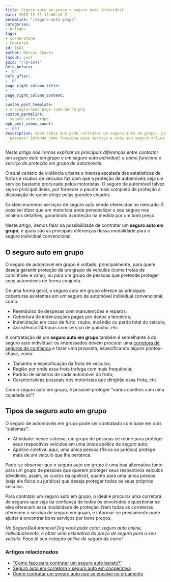 ```yaml
---
title: Seguro auto em grupo x seguro auto individual
date: 2015-12-21 12:00:16 Z
permalink: "/seguro-auto-grupo"
categories:
- Artigos
tags:
- cornerstone
- Featured
id: 1641
author: Marcos Chaves
layout: post
guid: "/?p=1641"
hefo_before:
- '0'
hefo_after:
- '0'
page_right_column_title:
- ''
page_right_column_content:
- ''
custom_post_template:
- u-single-home-page-look-GA-FB.php
custom_permalink:
- seguro-auto-grupo
wpb_post_views_count:
- '643'
description: Você sabia que pode contratar um seguro auto em grupo, junto com outras
  pessoas? Entenda como funciona esse serviço e cote seu seguro online!
---
```


_Neste artigo nós iremos explicar as principais diferenças entre contratar um seguro auto em grupo e um seguro auto individual, e como funciona o serviço de proteção em grupo de automóveis._

O atual cenário de violência urbana e intensa escalada das estatísticas de furtos e roubos de veículos faz com que a proteção de automóveis seja um serviço bastante procurado pelos motoristas. O seguro de automóvel talvez seja o principal deles, por fornecer o pacote mais completo de proteção à disposição de quem dirige pelas grandes cidades.

Existem inúmeros serviços de seguro auto sendo oferecidos no mercado. É possível dizer que um motorista pode personalizar o seu seguro nos mínimos detalhes, garantindo a proteção na medida por um bom preço.

Neste artigo, iremos falar da possibilidade de contratar um **seguro auto em grupo**, e quais são as principais diferenças dessa modalidade para o seguro individual convencional.

## O seguro auto em grupo

O seguro de automóvel em grupo é voltado, principalmente, para quem deseja garantir proteção de um grupo de veículos (como frotas de caminhões e vans), ou para um grupo de pessoas que pretende proteger seus automóveis de forma conjunta.

De uma forma geral, o seguro auto em grupo oferece as principais coberturas existentes em um seguro de automóvel individual convencional, como:

  * Reembolso de despesas com manutenções e reparos;
  * Cobertura de indenizações pagas por danos a terceiros;
  * Indenização em caso de furto, roubo, incêndio ou perda total do veículo;
  * Assistência 24 horas com serviço de guincho, etc.

A contratação de um **seguro auto em grupo** também é semelhante à do seguro auto individual: os interessados devem procurar uma [corretora de seguros de confiança](/10-empresas-de-seguro-auto-mais-confiaveis-2014) e fazer uma proposta, especificando alguns pontos-chave, como:

  * Tamanho e especificação da frota de veículos;
  * Região por onde essa frota trafega com mais frequência;
  * Padrão de sinistros de cada automóvel da frota;
  * Características pessoais dos motoristas que dirigirão essa frota, etc.

Com o seguro auto em grupo, é possível proteger “vários coelhos com uma cajadada só”!

## Tipos de seguro auto em grupo

O seguro de automóveis em grupo pode ser contratado com base em dois “sistemas”:

  * Afinidade: nesse sistema, um grupo de pessoas se reúne para proteger seus respectivos veículos em uma única apólice de seguro auto;
  * Apólice coletiva: aqui, uma única pessoa (física ou jurídica) protege mais de um veículo que lhe pertence.

Pode-se observar que o seguro auto em grupo é uma boa alternativa tanto para um grupo de pessoas que querem proteger seus respectivos veículos (dividindo, assim, os custos da apólice), quanto para uma única pessoa (seja ela física ou jurídica) que deseja proteger todos os seus próprios veículos.

Para contratar um seguro auto em grupo, o ideal é procurar uma corretora de seguros que seja da confiança de todos os envolvidos e questionar se eles oferecem essa modalidade de proteção. Nem todas as corretoras oferecem o serviço de seguro em grupo, e informar-se previamente pode ajudar a encontrar bons serviços por bons preços.

_No SeguroDeAutomovel.Org você pode cotar seguro auto online, individualmente, e obter uma estimativa do preço de seguro para o seu veículo. Faça já sua cotação online de seguro de carro!_

### Artigos relacionados

  * <a href="/quero-um-seguro-de-carro-barato-como-proceder" target="_blank">&#8220;Como faço para contratar um seguro auto barato?&#8221;</a>
  * <a href="/cooperativa-seguro-auto" target="_blank">Seguro auto em corretora x seguro auto em cooperativa</a>
  * <a href="/como-contratar-um-seguro-auto-se-encaixe-seu-orcamento" target="_blank">Como contratar um seguro auto que se encaixe no orçamento</a>